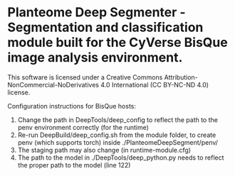 # Planteome Deep Segmenter - Segmentation and classification module built for the CyVerse BisQue image analysis environment.

This software is licensed under a Creative Commons Attribution-NonCommercial-NoDerivatives 4.0 International (CC BY-NC-ND 4.0) license.

Configuration instructions for BisQue hosts:
1. Change the path in DeepTools/deep_config to reflect the path to the penv environment correctly (for the runtime)
2. Re-run DeepBuild/deep_config.sh from the module folder, to create penv (which supports torch) inside ./PlanteomeDeepSegment/penv/
3. The staging path may also change (in runtime-module.cfg)
4. The path to the model in ./DeepTools/deep_python.py needs to reflect the proper path to the model (line 122)
